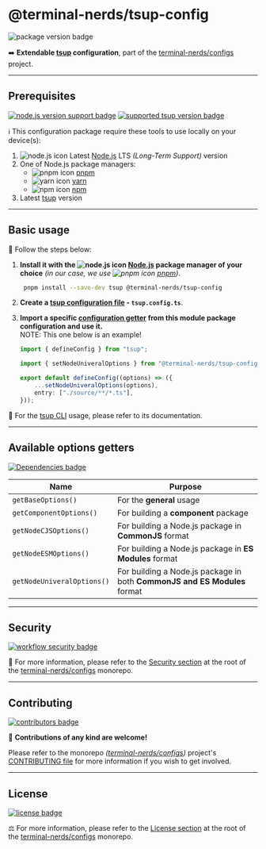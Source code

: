 # @terminal-nerds/tsup-config

![package version badge]

➡️ **Extendable [tsup] configuration**, part of the
[terminal-nerds/configs] project.

[package version badge]: https://img.shields.io/npm/v/@terminal-nerds/tsup-config/latest?style=for-the-badge&logo=npm
[tsup]: https://tsup.egoist.dev/
[terminal-nerds/configs]: https://github.com/terminal-nerds/configs

---

## Prerequisites

[![node.js version support badge]][node.js]
[![supported tsup version badge]][tsup]

[node.js version support badge]: https://img.shields.io/node/v-lts/@terminal-nerds/tsup-config?style=for-the-badge&logo=nodedotjs
[supported tsup version badge]: https://img.shields.io/github/package-json/dependency-version/terminal-nerds/configs/peer/tsup?filename=packages%2Ftsup%2Fpackage.json&logo=tsup&style=for-the-badge

ℹ️ This configuration package require these tools to use locally on your
device(s):

1. ![node.js icon] Latest [Node.js] LTS _(Long-Term Support)_ version
1. One of Node.js package managers:
    - ![pnpm icon] [pnpm]
    - ![yarn icon] [yarn]
    - ![npm icon] [npm]
1. Latest [tsup] version

[node.js]: https://nodejs.org/en/
[node.js icon]: https://api.iconify.design/logos/nodejs-icon.svg
[pnpm]: https://pnpm.io/
[pnpm icon]: https://api.iconify.design/vscode-icons/file-type-light-pnpm.svg
[npm]: https://npmjs.com/
[npm icon]: https://api.iconify.design/logos/npm-icon.svg
[yarn]: https://yarnpkg.com/
[yarn icon]: https://api.iconify.design/logos/yarn.svg

---

## Basic usage

👣 Follow the steps below:

1. **Install it with the ![node.js icon] [Node.js] package manager of your
   choice** _(in our case, we use ![pnpm icon] [pnpm])_.

    ```sh
     pnpm install --save-dev tsup @terminal-nerds/tsup-config
    ```

1. **Create a [tsup configuration file] - `tsup.config.ts`**.

1. **Import a specific [configuration getter] from this module package configuration and use it.**\
   NOTE: This one below is an example!

    ```ts
    import { defineConfig } from "tsup";

    import { setNodeUniveralOptions } from "@terminal-nerds/tsup-config";

    export default defineConfig((options) => ({
    	...setNodeUniveralOptions(options),
    	entry: ["./source/**/*.ts"],
    }));
    ```

📖 For the [tsup CLI] usage, please refer to its documentation.

[configuration getter]: #available-options-getters
[tsup configuration file]: https://tsup.egoist.dev/#using-custom-configuration
[tsup cli]: https://tsup.egoist.dev/#usage

---

## Available options getters

[dependencies badge]: https://img.shields.io/librariesio/release/npm/@terminal-nerds/tsup-config?style=for-the-badge
[dependencies url]: https://libraries.io/npm/@terminal-nerds%2Ftsup-config

[![Dependencies badge]][dependencies url]

| Name                       | Purpose                                                                   |
| -------------------------- | ------------------------------------------------------------------------- |
| `getBaseOptions()`         | For the **general** usage                                                 |
| `getComponentOptions()`    | For building a **component** package                                      |
| `getNodeCJSOptions()`      | For building a Node.js package in **CommonJS** format                     |
| `getNodeESMOptions()`      | For building a Node.js package in **ES Modules** format                   |
| `getNodeUniveralOptions()` | For building a Node.js package in both **CommonJS and ES Modules** format |

---

## Security

[![workflow security badge]][security policy]

🔐 For more information, please refer to the [Security section] at the root of the
[terminal-nerds/configs] monorepo.

[workflow security badge]: https://img.shields.io/github/actions/workflow/status/terminal-nerds/configs/maintenance.yml?label=Security&logo=github&style=for-the-badge&branch=main
[security section]: https://github.com/terminal-nerds/configs#security
[security policy]: https://github.com/terminal-nerds/configs/security/policy

---

## Contributing

[![contributors badge]][contributors url]

🤝 **Contributions of any kind are welcome!**

Please refer to the monorepo _([terminal-nerds/configs])_ project's
[CONTRIBUTING file] for more information if you wish to get involved.

[contributing file]: https://github.com/terminal-nerds/configs/blob/main/.github/CONTRIBUTING.md
[contributors badge]: https://img.shields.io/github/contributors/terminal-nerds/configs?style=for-the-badge
[contributors url]: https://github.com/terminal-nerds/configs#contributors

---

## License

[![license badge]][license]

⚖️ For more information, please refer to the [License section] at the root of
the [terminal-nerds/configs] monorepo.

[license badge]: https://img.shields.io/github/license/terminal-nerds/configs?style=for-the-badge
[license]: https://github.com/terminal-nerds/configs/blob/main/LICENSE.md
[license section]: https://github.com/terminal-nerds/configs#License

